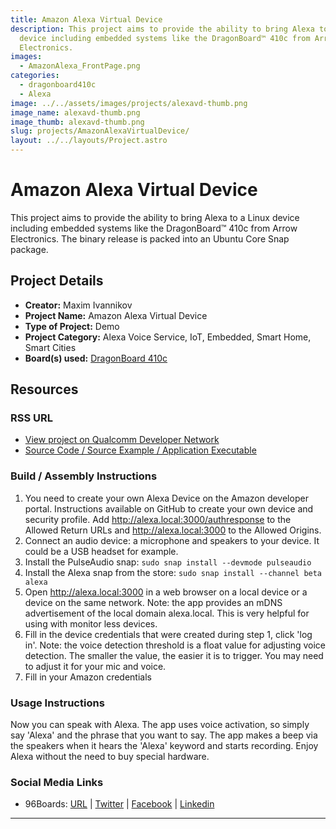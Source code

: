 ```yaml
---
title: Amazon Alexa Virtual Device
description: This project aims to provide the ability to bring Alexa to a Linux
  device including embedded systems like the DragonBoard™ 410c from Arrow
  Electronics.
images:
  - AmazonAlexa_FrontPage.png
categories:
  - dragonboard410c
  - Alexa
image: ../../assets/images/projects/alexavd-thumb.png
image_name: alexavd-thumb.png
image_thumb: alexavd-thumb.png
slug: projects/AmazonAlexaVirtualDevice/
layout: ../../layouts/Project.astro
---
```

# Amazon Alexa Virtual Device

This project aims to provide the ability to bring Alexa to a Linux device including embedded systems like the DragonBoard™ 410c from Arrow Electronics. The
binary release is packed into an Ubuntu Core Snap package.

## Project Details

- **Creator:** Maxim Ivannikov
- **Project Name:** Amazon Alexa Virtual Device
- **Type of Project:** Demo
- **Project Category:** Alexa Voice Service, IoT, Embedded, Smart Home, Smart Cities
- **Board(s) used:** [DragonBoard 410c](https://www.96boards.org/product/dragonboard410c/)

## Resources

### RSS URL

- [View project on Qualcomm Developer Network](https://developer.qualcomm.com/project/amazon-alexa-virtual-device)
- [Source Code / Source Example / Application Executable](https://github.com/devicehive/AlexaDevice/releases/tag/v1.1)

### Build / Assembly Instructions

1. You need to create your own Alexa Device on the Amazon developer portal. Instructions available on GitHub to create your own device and security profile.
Add http://alexa.local:3000/authresponse to the Allowed Return URLs and http://alexa.local:3000 to the Allowed Origins.
2. Connect an audio device: a microphone and speakers to your device. It could be a USB headset for example.
3. Install the PulseAudio snap: `sudo snap install --devmode pulseaudio`
4. Install the Alexa snap from the store: `sudo snap install --channel beta alexa`
5. Open http://alexa.local:3000 in a web browser on a local device or a device on the same network. Note: the app provides an mDNS advertisement of the local
domain alexa.local. This is very helpful for using with monitor less devices.
6. Fill in the device credentials that were created during step 1, click 'log in'. Note: the voice detection threshold is a float value for adjusting voice detection. The smaller the value, the easier it is to trigger. You may need to adjust it for your mic and voice.
7. Fill in your Amazon credentials

### Usage Instructions

Now you can speak with Alexa. The app uses voice activation, so simply say 'Alexa' and the phrase that you want to say. The app makes a beep via the speakers
when it hears the 'Alexa' keyword and starts recording. Enjoy Alexa without the need to buy special hardware.

### Social Media Links

- 96Boards: [URL](https://www.96boards.org/) &#124; [Twitter](https://twitter.com/96boards) &#124; [Facebook](https://www.facebook.com/96Boards) &#124; [Linkedin](https://www.linkedin.com/company/{{site.linkedin_username}}/)


***
